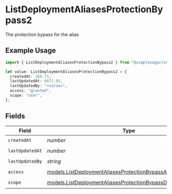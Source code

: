 # ListDeploymentAliasesProtectionBypass2

The protection bypass for the alias

## Example Usage

```typescript
import { ListDeploymentAliasesProtectionBypass2 } from "@simplesagar/vercel/models/listdeploymentaliasesop.js";

let value: ListDeploymentAliasesProtectionBypass2 = {
  createdAt: 168.71,
  lastUpdatedAt: 6672.85,
  lastUpdatedBy: "<value>",
  access: "granted",
  scope: "user",
};
```

## Fields

| Field                                                                                                                              | Type                                                                                                                               | Required                                                                                                                           | Description                                                                                                                        |
| ---------------------------------------------------------------------------------------------------------------------------------- | ---------------------------------------------------------------------------------------------------------------------------------- | ---------------------------------------------------------------------------------------------------------------------------------- | ---------------------------------------------------------------------------------------------------------------------------------- |
| `createdAt`                                                                                                                        | *number*                                                                                                                           | :heavy_check_mark:                                                                                                                 | N/A                                                                                                                                |
| `lastUpdatedAt`                                                                                                                    | *number*                                                                                                                           | :heavy_check_mark:                                                                                                                 | N/A                                                                                                                                |
| `lastUpdatedBy`                                                                                                                    | *string*                                                                                                                           | :heavy_check_mark:                                                                                                                 | N/A                                                                                                                                |
| `access`                                                                                                                           | [models.ListDeploymentAliasesProtectionBypassAccess](../models/listdeploymentaliasesprotectionbypassaccess.md)                     | :heavy_check_mark:                                                                                                                 | N/A                                                                                                                                |
| `scope`                                                                                                                            | [models.ListDeploymentAliasesProtectionBypassDeploymentsScope](../models/listdeploymentaliasesprotectionbypassdeploymentsscope.md) | :heavy_check_mark:                                                                                                                 | N/A                                                                                                                                |